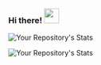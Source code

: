 ### Hi there! <img src="https://raw.githubusercontent.com/MartinHeinz/MartinHeinz/master/wave.gif" width="30px">



![Your Repository's Stats](https://github-readme-stats.vercel.app/api?username=JCouz&&theme=shades-of-purple&show_icons=true)

![Your Repository's Stats](https://github-readme-stats.vercel.app/api/top-langs/?username=JCouz&theme=shades-of-purple)



<!--
**JCouz/JCouz** is a ✨ _special_ ✨ repository because its `README.md` (this file) appears on your GitHub profile.

Here are some ideas to get you started:

- 🔭 I’m currently working on ...
- 🌱 I’m currently learning ...
- 👯 I’m looking to collaborate on ...
- 🤔 I’m looking for help with ...
- 💬 Ask me about ...
- 📫 How to reach me: ...
- 😄 Pronouns: ...
- ⚡ Fun fact: ...
-->
